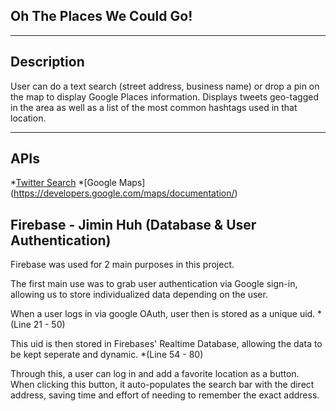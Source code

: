 ## Oh The Places We Could Go!
***
## Description
User can do a text search (street address, business name) or drop a pin on the map to display Google Places information. Displays tweets geo-tagged in the area as well as a list of the most common hashtags used in that location.
***
## APIs
*[Twitter Search](https://developer.twitter.com/en/docs/tweets/search/overview/standard.html)
*[Google Maps] (https://developers.google.com/maps/documentation/)

## Firebase - Jimin Huh (Database & User Authentication)
Firebase was used for 2 main purposes in this project.

The first main use was to grab user authentication via Google sign-in, allowing us to store individualized data depending on the user.

When a user logs in via google OAuth, user then is stored as a unique uid. 
*(Line 21 - 50)

This uid is then stored in Firebases' Realtime Database, allowing the data to be kept seperate and dynamic.
*(Line 54 - 80)

Through this, a user can log in and add a favorite location as a button. When clicking this button, it auto-populates the search bar with the direct address, saving time and effort of needing to remember the exact address.